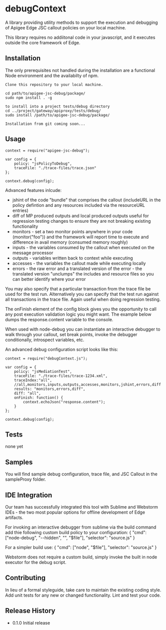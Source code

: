 debugContext
============

A  library providing utility methods to support the execution and debugging of Apigee Edge JSC callout policies on your local machine.

This library requires no addiitonal code in your javascript, and it executes outside the core framework of Edge.

## Installation

The only prerequisites not handled during the installation are a functional Node environment and the availabilty of npm. 
	
	Clone this repository to your local machine.
	
	cd path/to/apigee-jsc-debug/package/
	sudo npm install . -g

	to install into a project tests/debug directory
	cd ../project/gateway/apiproxy/tests/debug/
	sudo install /path/to/apigee-jsc-debug/package/

	Installation from git coming soon...

## Usage

	context = require("apigee-jsc-debug");

	var config = {	
    	policy: "jsPolicyToDebug",
    	traceFile: "./trace-files/trace.json"
	};

	context.debug(config);

Advanced features inlcude:
* jshint of the code "bundle" that comprises the callout (includeURL in the policy defintion and any resources included via the resourceURL entries)
* diff of MP produced outputs and local produced outputs useful for regression testing changes to ensure they are not breaking existing functionality
* monitors - set a two monitor points anywhere in your code (monitor("foo")) and the framework will report time to execute and difference in avail memory (consumed memory roughly)
* inputs - the variables consumed by the callout when executed on the message processor
* outputs - variables written back to context while executing
* accesses - the variables the callout made while executing locally
* errors - the raw error and a translated version of the error - the translated version "unclumps" the includes and resource files so you can better identify where your error


You may also specify that a particular transaction from the trace file be used for the test run. Alternatively you can specify that the test run against all transactions in the trace file. Again useful when doing regression testing.

The onFinish element of the config block gives you the opportunity to call any post execution validation logic you might want. The example below dumps the response.content variable to the console.

When used with node-debug you can instantiate an interactive debugger to walk through your callout, set break points, invoke the debugger conditionally, introspect variables, etc.

An advanced debug configuration script looks like this:

	context = require("debugContext.js");

	var config = {
	    policy: "jsMediationTest",
	    traceFile: "./trace-files/trace-1234.xml",
	    traceIndex:"all",
	    //all,monitors,inputs,outputs,accesses,monitors,jshint,errors,diff
	    results: "monitors,errors,diff",
	    diff: "all",
	    onFinish: function() {
        	context.echoJson("response.content");
    	}
	};

	context.debug(config);

## Tests

  none yet

## Samples

You will find sample debug configuration, trace file, and JSC Callout in the sampleProxy folder.

## IDE Integration

Our team has successfully integrated this tool with Sublime and Webstorm IDEs - the two most popular options for offline development of Edge artifacts.

For invoking an interactive debugger from sublime via the build command add thie following custom build policy to your configuration:
	{
		"cmd": ["node-debug", "--hidden", "", "$file"],
		"selector": "source.js"
	}

For a simpler build use:
	{
		"cmd": ["node", "$file"],
		"selector": "source.js"
	}

Webstorm does not require a custom build, simply invoke the built in node executor for the debug script.

## Contributing

In lieu of a formal styleguide, take care to maintain the existing coding style.
Add unit tests for any new or changed functionality. Lint and test your code.

## Release History

* 0.1.0 Initial release